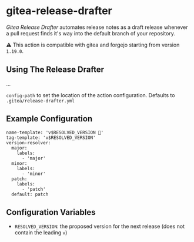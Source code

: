 # gitea-release-drafter

_Gitea Release Drafter_ automates release notes as a draft release whenever a pull request finds it's way into the default branch of your repository.

⚠️ This action is compatible with gitea and forgejo starting from version `1.19.0`.

## Using The Release Drafter

...

`config-path` to set the location of the action configuration. Defaults to `.gitea/release-drafter.yml`

## Example Configuration

```
name-template: 'v$RESOLVED_VERSION 🌈'
tag-template: 'v$RESOLVED_VERSION'
version-resolver:
  major:
    labels:
      - 'major'
  minor:
    labels:
      - 'minor'
  patch:
    labels:
      - 'patch'
  default: patch
```

## Configuration Variables

- `RESOLVED_VERSION`: the proposed version for the next release (does not contain the leading `v`)
